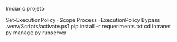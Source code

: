 Iniciar o projeto

Set-ExecutionPolicy -Scope Process -ExecutionPolicy Bypass
.venv/Scripts/activate.ps1
pip install -r requeriments.txt
cd intranet\
py manage.py runserver
